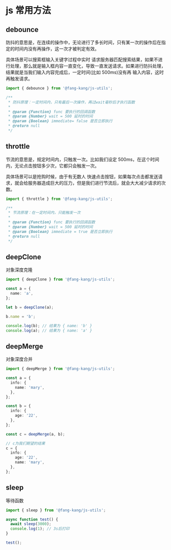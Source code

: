 # js 常用方法

## debounce

防抖的意思是，在连续的操作中，无论进行了多长时间，只有某一次的操作后在指定的时间内没有再操作，这一次才被判定有效。

具体场景可以搜索框输入关键字过程中实时 请求服务器匹配搜索结果，如果不进行处理，那么就是输入框内容一直变化，导致一直发送请求。如果进行防抖处理，结果就是当我们输入内容完成后，一定时间(比如 500ms)没有再 输入内容，这时再触发请求。

```typescript
import { debounce } from '@fang-kang/js-utils';

/**
 * 防抖原理：一定时间内，只有最后一次操作，再过wait毫秒后才执行函数
 *
 * @param {Function} func 要执行的回调函数
 * @param {Number} wait = 500 延时的时间
 * @param {Boolean} immediate= false 是否立即执行
 * @return null
 */
```

## throttle

节流的意思是，规定时间内，只触发一次。比如我们设定 500ms，在这个时间内，无论点击按钮多少次，它都只会触发一次。

具体场景可以是抢购时候，由于有无数人 快速点击按钮，如果每次点击都发送请求，就会给服务器造成巨大的压力，但是我们进行节流后，就会大大减少请求的次数。

```typescript
import { throttle } from '@fang-kang/js-utils';

/**
 * 节流原理：在一定时间内，只能触发一次
 *
 * @param {Function} func 要执行的回调函数
 * @param {Number} wait = 500 延时的时间
 * @param {Boolean} immediate = true 是否立即执行
 * @return null
 */
```

## deepClone

对象深度克隆

```typescript
import { deepClone } from '@fang-kang/js-utils';

const a = {
  name: 'a',
};

let b = deepClone(a);

b.name = 'b';

console.log(b); // 结果为 { name: 'b' }
console.log(a); // 结果为 { name: 'a' }
```

## deepMerge

对象深度合并

```typescript
import { deepMerge } from '@fang-kang/js-utils';

const a = {
  info: {
    name: 'mary',
  },
};

const b = {
  info: {
    age: '22',
  },
};

const c = deepMerge(a, b);

// c为我们期望的结果
c = {
  info: {
    age: '22',
    name: 'mary',
  },
};
```

## sleep

等待函数

```typescript
import { sleep } from '@fang-kang/js-utils';

async function test() {
  await sleep(3000);
  console.log(1); // 3s后打印
}

test();
```
